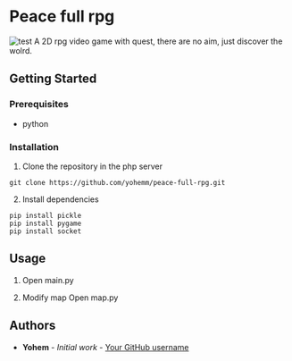 # Peace full rpg
![test](https://raw.githubusercontent.com/yohemm/RPG/master/asset/animation/sprites/player/idle/0.png)
A 2D rpg video game with quest, there are no aim, just discover the wolrd.


## Getting Started

### Prerequisites
- python
### Installation

1. Clone the repository in the php server
```git
git clone https://github.com/yohemm/peace-full-rpg.git
```
2. Install dependencies
```shell
pip install pickle
pip install pygame
pip install socket
```

## Usage

1. Open main.py

2. Modify map
Open map.py

## Authors

* **Yohem** - *Initial work* - [Your GitHub username](https://github.com/yohemm)
